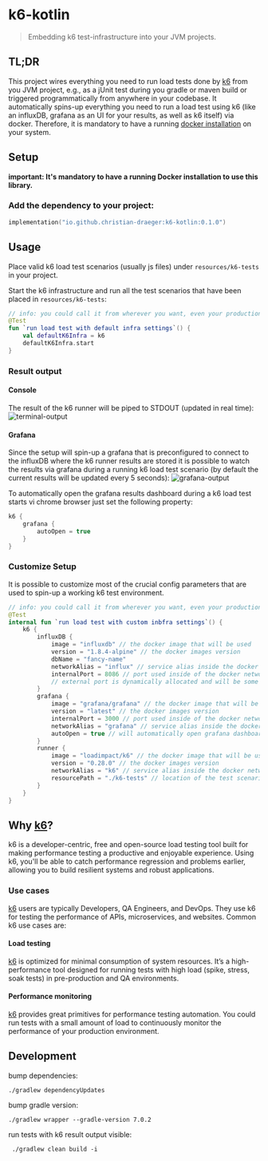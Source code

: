 # k6-kotlin

> Embedding k6 test-infrastructure into your JVM projects.

## TL;DR
This project wires everything you need to run load tests done by [k6](https://k6.io) from you JVM project, 
e.g., as a jUnit test during you gradle or maven build or triggered programmatically from anywhere in your codebase. 
It automatically spins-up everything you need to run a load test using k6 (like an influxDB, grafana as an UI for your results, as well as k6 itself) via docker.
Therefore, it is mandatory to have a running [docker installation](https://docs.docker.com/engine/install/) on your system.

## Setup
**important: It's mandatory to have a running Docker installation to use this library.**

### Add the dependency to your project:

```kotlin
implementation("io.github.christian-draeger:k6-kotlin:0.1.0")
```

## Usage
Place valid k6 load test scenarios (usually js files) under `resources/k6-tests` in your project.

Start the k6 infrastructure and run all the test scenarios that have been placed  in `resources/k6-tests`:
```kotlin
// info: you could call it from wherever you want, even your production code. it doesn't necessarily gets called inside a test
@Test
fun `run load test with default infra settings`() {
    val defaultK6Infra = k6
    defaultK6Infra.start
}
```

### Result output
#### Console
The result of the k6 runner will be piped to STDOUT (updated in real time):
![terminal-output](./terminal-output.gif)

#### Grafana
Since the setup will spin-up a grafana that is preconfigured to connect to the influxDB where the k6 runner results are stored it is possible to watch the results via grafana during a running k6 load test scenario (by default the current results will be updated every 5 seconds):
![grafana-output](./grafana-output.gif)

To automatically open the grafana results dashboard during a k6 load test starts vi chrome browser just set the following property:
```kotlin
k6 {
    grafana {
        autoOpen = true
    }
}
```

### Customize Setup 
It is possible to customize most of the crucial config parameters that are used to spin-up a working k6 test environment.
```kotlin
// info: you could call it from wherever you want, even your production code. it doesn't necessarily gets called inside a test
@Test
internal fun `run load test with custom inbfra settings`() {
    k6 {
        influxDB {
            image = "influxdb" // the docker image that will be used
            version = "1.8.4-alpine" // the docker images version
            dbName = "fancy-name"
            networkAlias = "influx" // service alias inside the docker network
            internalPort = 8086 // port used inside of the docker network
            // external port is dynamically allocated and will be some free port
        }
        grafana {
            image = "grafana/grafana" // the docker image that will be used
            version = "latest" // the docker images version
            internalPort = 3000 // port used inside of the docker network
            networkAlias = "grafana" // service alias inside the docker network
            autoOpen = true // will automatically open grafana dashboard with realtime results in chrome browser
        }
        runner {
            image = "loadimpact/k6" // the docker image that will be used
            version = "0.28.0" // the docker images version
            networkAlias = "k6" // service alias inside the docker network
            resourcePath = "./k6-tests" // location of the test scenarios relative to the src/(main|test)/resources folder
        }
    }
}
```

## Why [k6](https://k6.io)?
k6 is a developer-centric, free and open-source load testing tool built for making performance testing a productive and enjoyable experience.
Using k6, you'll be able to catch performance regression and problems earlier, allowing you to build resilient systems and robust applications.

### Use cases
[k6](https://k6.io) users are typically Developers, QA Engineers, and DevOps. They use k6 for testing the performance of APIs, microservices, and websites. Common k6 use cases are:

#### Load testing
[k6](https://k6.io) is optimized for minimal consumption of system resources. It’s a high-performance tool designed for running tests with high load (spike, stress, soak tests) in pre-production and QA environments.

#### Performance monitoring
[k6](https://k6.io) provides great primitives for performance testing automation. You could run tests with a small amount of load to continuously monitor the performance of your production environment.

## Development
bump dependencies:

    ./gradlew dependencyUpdates

bump gradle version:

    ./gradlew wrapper --gradle-version 7.0.2

run tests with k6 result output visible:

     ./gradlew clean build -i
